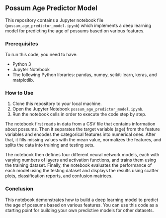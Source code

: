 ## Possum Age Predictor Model

This repository contains a Jupyter notebook file (`possum_age_predictor_model.ipynb`) which implements a deep learning model for predicting the age of possums based on various features.

### Prerequisites

To run this code, you need to have:

- Python 3
- Jupyter Notebook
- The following Python libraries: pandas, numpy, scikit-learn, keras, and matplotlib.

### How to Use

1. Clone this repository to your local machine.
2. Open the Jupyter Notebook `possum_age_predictor_model.ipynb`.
3. Run the notebook cells in order to execute the code step by step.

The notebook first reads in data from a CSV file that contains information about possums. Then it separates the target variable (age) from the feature variables and encodes the categorical features into numerical ones. After that, it fills missing values with the mean value, normalizes the features, and splits the data into training and testing sets. 

The notebook then defines four different neural network models, each with varying numbers of layers and activation functions, and trains them using the training dataset. Finally, the notebook evaluates the performance of each model using the testing dataset and displays the results using scatter plots, classification reports, and confusion matrices.

### Conclusion

This notebook demonstrates how to build a deep learning model to predict the age of possums based on various features. You can use this code as a starting point for building your own predictive models for other datasets.
